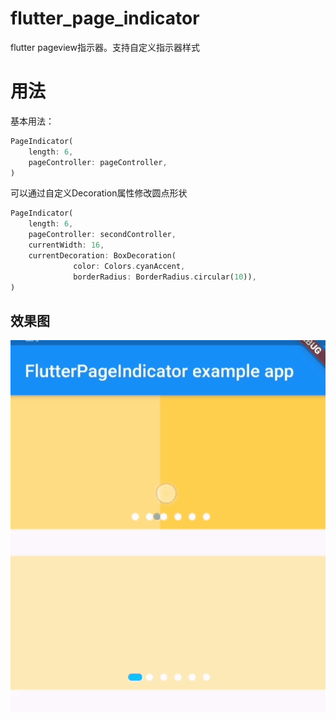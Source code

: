 # flutter_page_indicator

flutter pageview指示器。支持自定义指示器样式

# 用法
基本用法：
```dart
PageIndicator(
    length: 6,
    pageController: pageController,
)
```
可以通过自定义Decoration属性修改圆点形状
```dart
PageIndicator(
    length: 6,
    pageController: secondController,
    currentWidth: 16,
    currentDecoration: BoxDecoration(
              color: Colors.cyanAccent,
              borderRadius: BorderRadius.circular(10)),
)
```

## 效果图

![运行效果](https://github.com/Zhengyi66/flutter_page_indicator/blob/master/screenshot/page.gif)
